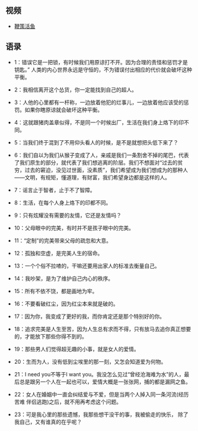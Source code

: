 

## 视频


- [鞭策活鱼](https://www.bilibili.com/video/BV1FK4y1a7vi/?spm_id_from=333.788.recommend_more_video.1)


## 语录

- 1：错误它是一把锁，有时候我们用原谅打不开。因为合理的责怪和惩罚才是钥匙。” 人类的内心世界永远是守恒的，不为错误付出相应的代价就会破坏这种平衡。

- 2：我相信离开这个怂货，你一定能找到自己的超人。

- 3：人他的心里都有一杆称，一边放着他犯的烂事儿，一边放着他应该受的惩罚。如果你瞎原谅就会破坏这种平衡。

- 4：这就跟猪肉盖章似得，不是同一个时候出厂，生活在我们身上烙下的印不同。

- 5：当我们终于混到了不用仰头看人的时候，是不是就想把头低下来了？

- 6：我们自以为我们从猴子变成了人，亲戚是我们一条割舍不掉的尾巴，代表了我们原生的部分，就代表了我们想逃离的阶层。我们不想面对“过去的贫穷，过去的窘迫，没见过世面，没素质”，我们希望成为我们想成为的那种人——文明，有规矩，懂道理，有财富，我们希望身边都是这样的人。

- 7：谣言止于智者，止于不了智障。

- 8：生活，在每个人身上烙下的印都不同。

- 9：只有炫耀没有需要的友情，它还是友情吗？

- 10：父母眼中的完美，有时并不是孩子眼中的完美。

- 11：“定制”的完美带来父母的疏忽和大意。

- 12：孤独和空虚，是完美人生的宿命。

- 13：一个个俗不拉喳的，干嘛还要用出家人的标准去衡量自己。

- 14：我吵架，是为了维护自己内心的秩序。

- 15：所有不依不饶，都是画地为牢。

- 16：不要看破红尘，因为红尘本来就是破的。

- 17：因为你，我变成了更好的我，而你肯定还是那个特别好的你。

- 18：追求完美是人生至苦，因为人生总有求而不得，只有放马去追你真正想要的，才能放下那些你得不到的。

- 19：那些男人们觉得超无趣的小事，就是女人的爱情。

- 20：生而为人，没有低到尘埃里的那一刻，又怎会知道爱为何物。

- 21：I need you不等于I want you。我没怎么见过“曾经沧海难为水”的人，最后总是跟另一个人在一起也可以，爱情大概是一张张网，捕的都是漏网之鱼。

- 22：女人在婚姻中一直会纠结爱与不爱，但是当两个人掉入同一条河流(经历苦难 伴侣逃跑)之后，就不用再考虑这个问题。

- 23：可是我心里的那些遗憾，我那些想干没干的事，我被偷走的快乐， 除了我自己，又有谁真的在乎呢？